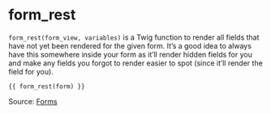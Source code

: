 # form_rest

`form_rest(form_view, variables)` is a Twig function to render all fields that have not yet been rendered for the
given form. It’s a good idea to always have this somewhere inside your form as it’ll render hidden fields for you and
make any fields you forgot to render easier to spot (since it’ll render the field for you).

```twig
{{ form_rest(form) }}
```

Source: [Forms](https://symfony.com/doc/current/form/form_customization.html#form-rest-form-view-variables)